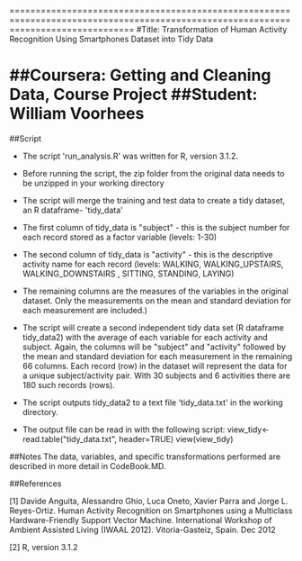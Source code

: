 ====================================================================================================================================
#Title: Transformation of Human Activity Recognition Using Smartphones Dataset into Tidy Data

##Coursera: Getting and Cleaning Data, Course Project
##Student: William Voorhees
====================================================================================================================================

##Script
- The script 'run_analysis.R' was written for R, version 3.1.2.
- Before running the script, the zip folder from the original data needs to be unzipped in your working directory
- The script will merge the training and test data to create a tidy dataset, an R dataframe- 'tidy_data' 
- The first column of tidy_data is "subject" - this is the subject number for each record stored as a factor variable (levels: 1-30)
- The second column of tidy_data is "activity" - this is the descriptive activity name for each record (levels: WALKING, WALKING_UPSTAIRS, WALKING_DOWNSTAIRS
, SITTING,
 STANDING,
 LAYING)

- The remaining columns are the measures of the variables in the original dataset.  Only the measurements on the mean and standard deviation for each measurement are included.) 
- The script will create a second independent tidy data set (R dataframe tidy_data2) with the average of each variable for each activity and subject.  Again, the columns will be "subject" and "activity" followed by the mean and standard deviation for each measurement in the remaining 66 columns.  Each record (row) in the dataset will represent the data for a unique subject/activity pair.  With 30 subjects and 6 activities there are 180 such records (rows).
- The script outputs tidy_data2 to a text file 'tidy_data.txt' in the working directory.
- The output file can be read in with the following script:
view_tidy<- read.table("tidy_data.txt", header=TRUE) 
view(view_tidy)

##Notes
The data, variables, and specific transformations performed are described in more detail in CodeBook.MD.

##References

[1] Davide Anguita, Alessandro Ghio, Luca Oneto, Xavier Parra and Jorge L. Reyes-Ortiz. Human Activity Recognition on Smartphones using a Multiclass Hardware-Friendly Support Vector Machine. International Workshop of Ambient Assisted Living (IWAAL 2012). Vitoria-Gasteiz, Spain. Dec 2012

[2] R, version 3.1.2
